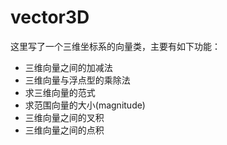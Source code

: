 vector3D
========================
这里写了一个三维坐标系的向量类，主要有如下功能：    

* 三维向量之间的加减法
* 三维向量与浮点型的乘除法
* 求三维向量的范式
* 求范围向量的大小(magnitude)
* 三维向量之间的叉积
* 三维向量之间的点积